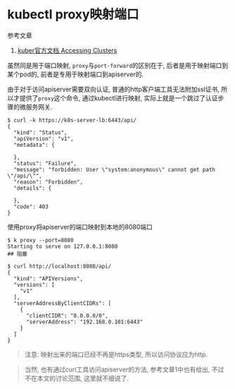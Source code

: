 # kubectl proxy映射端口

参考文章

1. [kuber官方文档 Accessing Clusters](https://kubernetes.io/docs/tasks/access-application-cluster/access-cluster/)

虽然同是用于端口映射, `proxy`与`port-forward`的区别在于, 后者是用于映射端口到某个pod的, 前者是专用于映射端口到apiserver的.

由于对于访问apiserver需要双向认证, 普通的http客户端工具无法附加ssl证书, 所以才提供了`proxy`这个命令, 通过kubectl进行映射, 实际上就是一个跳过了认证步骤的微服务网关.

```console
$ curl -k https://k8s-server-lb:6443/api/
{
  "kind": "Status",
  "apiVersion": "v1",
  "metadata": {

  },
  "status": "Failure",
  "message": "forbidden: User \"system:anonymous\" cannot get path \"/api/\"",
  "reason": "Forbidden",
  "details": {

  },
  "code": 403
}
```

使用proxy将apiserver的端口映射到本地的8080端口

```
$ k proxy --port=8080
Starting to serve on 127.0.0.1:8080
## 阻塞
```

```console
$ curl http://localhost:8080/api/
{
  "kind": "APIVersions",
  "versions": [
    "v1"
  ],
  "serverAddressByClientCIDRs": [
    {
      "clientCIDR": "0.0.0.0/0",
      "serverAddress": "192.168.0.101:6443"
    }
  ]
}
```

> 注意: 映射出来的端口已经不再是https类型, 所以访问协议应为http.

> 当然, 也有通过curl工具访问apiserver的方法, 参考文章1中也有给出, 不过不在本文的讨论范围, 这里就不细说了.


